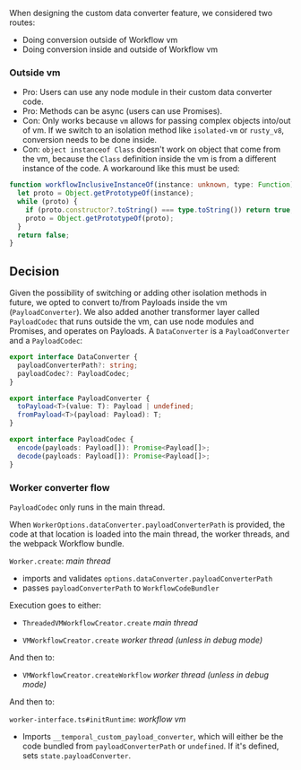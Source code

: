 When designing the custom data converter feature, we considered two routes:

- Doing conversion outside of Workflow vm
- Doing conversion inside and outside of Workflow vm

### Outside vm

- Pro: Users can use any node module in their custom data converter code.
- Pro: Methods can be async (users can use Promises).
- Con: Only works because `vm` allows for passing complex objects into/out of vm. If we switch to an isolation method like `isolated-vm` or `rusty_v8`, conversion needs to be done inside.
- Con: `object instanceof Class` doesn't work on object that come from the vm, because the `Class` definition inside the vm is from a different instance of the code. A workaround like this must be used:

```ts
function workflowInclusiveInstanceOf(instance: unknown, type: Function): boolean {
  let proto = Object.getPrototypeOf(instance);
  while (proto) {
    if (proto.constructor?.toString() === type.toString()) return true;
    proto = Object.getPrototypeOf(proto);
  }
  return false;
}
```

## Decision

Given the possibility of switching or adding other isolation methods in future, we opted to convert to/from Payloads inside the vm (`PayloadConverter`). We also added another transformer layer called `PayloadCodec` that runs outside the vm, can use node modules and Promises, and operates on Payloads. A `DataConverter` is a `PayloadConverter` and a `PayloadCodec`:

```ts
export interface DataConverter {
  payloadConverterPath?: string;
  payloadCodec?: PayloadCodec;
}

export interface PayloadConverter {
  toPayload<T>(value: T): Payload | undefined;
  fromPayload<T>(payload: Payload): T;
}

export interface PayloadCodec {
  encode(payloads: Payload[]): Promise<Payload[]>;
  decode(payloads: Payload[]): Promise<Payload[]>;
}
```

### Worker converter flow

`PayloadCodec` only runs in the main thread.

When `WorkerOptions.dataConverter.payloadConverterPath` is provided, the code at that location is loaded into the main thread, the worker threads, and the webpack Workflow bundle.

`Worker.create`:
_main thread_

- imports and validates `options.dataConverter.payloadConverterPath`
- passes `payloadConverterPath` to `WorkflowCodeBundler`

Execution goes to either:

- `ThreadedVMWorkflowCreator.create`
  _main thread_

- `VMWorkflowCreator.create`
  _worker thread (unless in debug mode)_

And then to:

- `VMWorkflowCreator.createWorkflow`
  _worker thread (unless in debug mode)_

And then to:

`worker-interface.ts#initRuntime`:
_workflow vm_

- Imports `__temporal_custom_payload_converter`, which will either be the code bundled from `payloadConverterPath` or `undefined`. If it's defined, sets `state.payloadConverter`.
